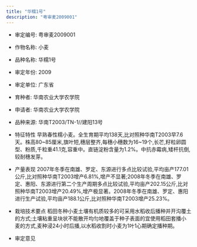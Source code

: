 ```yaml
---
title: "华糯1号"
description: "粤审麦2009001"
---
```

* 审定编号:  粤审麦2009001

*  作物名称:  小麦

*  品种名称:  华糯1号

*  审定年份:  2009

*  审定单位:  广东省

* 育种者:  华南农业大学农学院

*  申请者:  华南农业大学农学院

*  品种来源:  华南T2003/TN-1//建阳13号

*  特征特性
早熟春性糯小麦。全生育期平均138天,比对照种华南T2003早7.6天。株高80~85厘米,旗叶短,穗层整齐,每穗小穗数为16~19个,长芒,籽粒卵圆型、粉质,千粒重41.1克,容重中。直链淀粉含量为1.2%。中抗赤霉病,矮杆抗倒,较耐穗发芽。

*  产量表现
2007年冬季在南雄、罗定、东源进行多点比较试验,平均亩产177.01公斤,比对照种华南T2003增产6.81%,增产不显著;2008年冬季在南雄、罗定、惠阳、东源进行第二个生产周期多点比较试验,平均亩产202.15公斤,比对照种华南T2003增产20.49%,增产极显著。2008年冬季在南雄、罗定、惠阳进行生产试验,平均亩产188.1公斤,比对照种华南T2003增产25.23%。

*  栽培技术要点
稻田冬种小麦土壤有机质较多的可采用水稻收后播种并开沟覆土的方式;土壤粘重呈块状不能散开均匀地覆盖于种子表面的宜使用稻田套播小麦的方式,麦种浸24小时后播,以水稻收割时小麦为1叶1心期确定播种期。

*  审定意见

